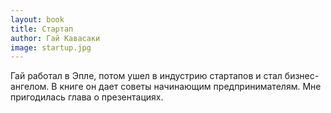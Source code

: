 ```yaml
---
layout: book
title: Стартап
author: Гай Кавасаки
image: startup.jpg
---
```


Гай работал в Эпле, потом ушел в индустрию стартапов и стал бизнес-ангелом. В
книге он дает советы начинающим предпринимателям. Мне пригодилась глава о
презентациях.
